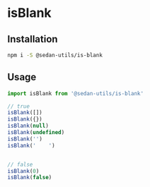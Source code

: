 isBlank
=============

## Installation

```sh
npm i -S @sedan-utils/is-blank
```

## Usage

```js
import isBlank from '@sedan-utils/is-blank'

// true
isBlank([])
isBlank({})
isBlank(null)
isBlank(undefined)
isBlank('')
isBlank('    ')


// false
isBlank(0)
isBlank(false)
```
